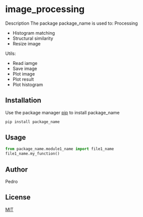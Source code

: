# image_processing

Description
The package package_name is used to:
  Processing

- Histogram matching
- Structural similarity
- Resize image

Utils:

- Read iamge
- Save image
- Plot image
- Plot result
- Plot histogram

## Installation

Use the package manager [pip](https://pip.pypa.io/en/stable/) to install package_name

```bash
pip install package_name
```

## Usage

```python
from package_name.module1_name import file1_name
file1_name.my_function()
```

## Author

Pedro

## License

[MIT](https://choosealicense.com/licenses/mit/)
